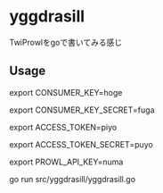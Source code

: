 yggdrasill
==========
TwiProwlをgoで書いてみる感じ


## Usage


export CONSUMER_KEY=hoge

export CONSUMER_KEY_SECRET=fuga

export ACCESS_TOKEN=piyo

export ACCESS_TOKEN_SECRET=puyo

export PROWL_API_KEY=numa

go run src/yggdrasill/yggdrasill.go
